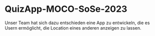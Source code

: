 # QuizApp-MOCO-SoSe-2023

Unser Team hat sich dazu entschieden eine App zu entwickeln, die es Usern ermöglicht, die Location eines anderen anzeigen zu lassen. 
